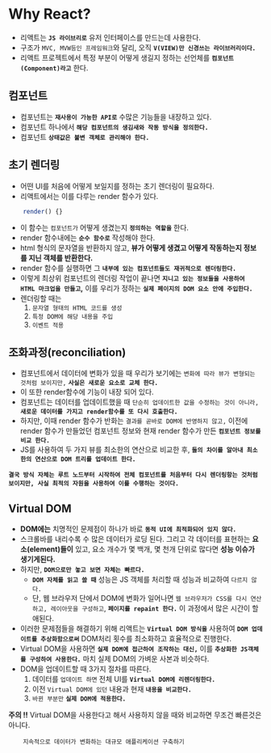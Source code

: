 # Why React?

- 리액트는 **`JS 라이브리로`** 유저 인터페이스를 만드는데 사용한다.
- 구조가 `MVC, MVW등인 프레임워크`와 달리, 오직 **`V(VIEW)만 신경쓰는 라이브러리이다.`**
- 리액트 프로젝트에서 특정 부분이 어떻게 생길지 정하는 선언체를 **`컴포넌트(Component)라고`** 한다.

## 컴포넌트

- 컴포넌트는 **`재사용이 가능한 API로`** 수많은 기능들을 내장하고 있다.
- 컴포넌트 하나에서 **`해당 컴포넌트의 생김새와 작동 방식을 정의한다.`**
- 컴포넌트 **`상태값은 불변 객체로 관리해야 한다.`**

## 초기 렌더링

- 어떤 UI를 처음에 어떻게 보일지를 정하는 초기 렌더링이 필요하다.
- 리액트에서는 이를 다루는 render 함수가 있다.

```js
    render() {}
```

- 이 함수는 `컴포넌트가` 어떻게 생겼는지 **`정의하는 역할을`** 한다.
- render 함수내에는 **`순수 함수로`** 작성해야 한다.
- html 형식의 문자열을 반환하지 않고, **뷰가 어떻게 생겼고 어떻게 작동하는지 정보를 지닌 객체를 반환한다.**
- render 함수를 실행하면 그 **`내부에 있는 컴포넌트들도 재귀적으로 렌더링한다.`** 
- 이렇게 최상위 컴포넌트의 렌더링 작업이 끝나면 **`지니고 있는 정보들을 사용하여 HTML 마크업을 만들고`,** 이를 우리가 정하는 **`실제 페이지의 DOM 요소 안에 주입한다.`**
- 렌더링할 때는
  1. `문자열 형태의 HTML 코드를 생성`
  2. `특정 DOM에 해당 내용을 주입`
  3. `이벤트 적용`

## 조화과정(reconciliation)

- 컴포넌트에서 데이터에 변화가 있을 때 우리가 보기에는 `변화에 따라 뷰가 변형되는 것처럼 보이지만,` **`사실은 새로운 요소로 교체 한다.`**
- 이 또한 render함수에 기능이 내장 되어 있다.
- 컴포넌트는 데이터를 업데이트했을 때 `단순히 업데이트한 값을 수정하는 것이 아니라,` **`새로운 데이터를 가지고 render함수를 또 다시 호출한다.`**
- 하지만, 이때 render 함수가 반화는 `결과를 곧바로 DOM에 반영하지 않고,` 이전에 render 함수가 만들었던 컴포넌트 정보와 현재 render 함수가 만든 **`컴포넌트 정보를 비교 한다.`**
- JS를 사용하여 두 가지 뷰를 최소한의 연산으로 비교한 후, **`둘의 차이를 알아내 최소한의 연산으로 DOM 트리를 업데이트 한다.`**

**`결국 방식 자체는 루트 노드부터 시작하여 전체 컴포넌트를 처음부터 다시 렌더링항는 것처럼 보이지만, 사실 최적의 자원을 사용하여 이를 수행하는 것이다.`**

## Virtual DOM

- **DOM에는** 치명적인 문제점이 하나가 바로 **`동적 UI에 최적화되어 있지 않다.`**
- 스크롤바를 내리수록 수 많은 데이터가 로딩 된다. 그리고 각 데이터를 표현하는 **요소(element)들이** 있고, 요소 개수가 몇 백개, 몇 천개 단위로 많다면 **성능 이슈가 생기게된다.**
- 하지만, **`DOM으로만 놓고 보면 자체는 빠르다.`**
  - **`DOM 자체를 읽고 쓸 때`** 성능은 JS 객체를 처리할 때 성능과 비교하여 `다르지 않다.`
  - 단, 웹 브라우저 단에서 DOM에 변화가 일어나면 `웹 브라우저가 CSS를 다시 연산하고, 레이아웃을 구성하고`, **`페이지를 repaint 한다.`** 이 과정에서 많은 시간이 할애된다.
- 이러한 문제점들을 해결하기 위해 리액트는 **`Virtual DOM 방식을`** 사용하여 **`DOM 업데이트를 추상화함으로써`** DOM처리 횟수를 최소화하고 효율적으로 진행한다.
- Virtual DOM을 사용하면 **`실제 DOM에 접근하여 조작하는 대신,`** 이를 **`추상화한 JS객체를 구성하여 사용한다.`** 마치 실제 DOM의 가벼운 사본과 비슷하다.
- DOM을 업데이트할 때 3가지 절차를 따른다.
  1. 데이터를 `업데이트 하면` 전체 UI를 **`Virtual DOM에 리렌더링한다.`**
  2. 이전 `Virtual DOM에 있던` 내용과 현재 **`내용을 비교한다.`**
  3. `바뀐 부분만` **`실제 DOM에 적용한다.`**

**주의 !!**
Virtual DOM을 사용한다고 해서 사용하지 않을 때와 비교하면 무조건 빠른것은 아니다.

```text
    지속적으로 데이터가 변화하는 대규모 애플리케이션 구축하기
```
